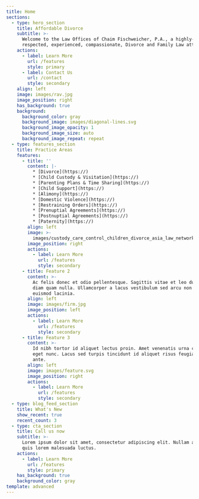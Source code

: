 ```yaml
---
title: Home
sections:
  - type: hero_section
    title: Affordable Divorce
    subtitle: >-
      Welcome to the Law Offices of Chaim Fischweicher, P.A., a highly-
      respected, experienced, compassionate, Divorce and Family Law attorney.
    actions:
      - label: Learn More
        url: /features
        style: primary
      - label: Contact Us
        url: /contact
        style: secondary
    align: left
    image: images/rav.jpg
    image_position: right
    has_background: true
    background:
      background_color: gray
      background_image: images/diagonal-lines.svg
      background_image_opacity: 1
      background_image_size: auto
      background_image_repeat: repeat
  - type: features_section
    title: Practice Areas
    features:
      - title: ''
        content: |-
          * [Divorce](https://)
          * [Child Custody & Visitation](https://)
          * [Parenting Plans & Time Sharing](https://)
          * [Child Support](https://)
          * [Alimony](https://)
          * [Domestic Violence](https://)
          * [Restraining Orders](https://)
          * [Prenuptial Agreements](https://)
          * [Postnuptial Agreements](https://)
          * [Paternity](https://)
        align: left
        image: >-
          images/custody_care_control_children_divorce_asia_law_network-770x513.jpeg
        image_position: right
        actions:
          - label: Learn More
            url: /features
            style: secondary
      - title: Feature 2
        content: >-
          Ac felis donec et odio pellentesque. Sagittis vitae et leo duis ut
          diam quam nulla. Ullamcorper a lacus vestibulum sed arcu non odio
          euismod lacinia.
        align: left
        image: images/firm.jpg
        image_position: left
        actions:
          - label: Learn More
            url: /features
            style: secondary
      - title: Feature 3
        content: >-
          Id nibh tortor id aliquet lectus proin. Amet venenatis urna cursus
          eget nunc. Lacus sed turpis tincidunt id aliquet risus feugiat in
          ante.
        align: left
        image: images/feature.svg
        image_position: right
        actions:
          - label: Learn More
            url: /features
            style: secondary
  - type: blog_feed_section
    title: What's New
    show_recent: true
    recent_count: 3
  - type: cta_section
    title: Call us now
    subtitle: >-
      Lorem ipsum dolor sit amet, consectetur adipiscing elit. Nullam a metus
      quis lorem malesuada luctus.
    actions:
      - label: Learn More
        url: /features
        style: primary
    has_background: true
    background_color: gray
template: advanced
---
```

